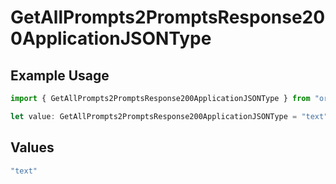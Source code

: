 # GetAllPrompts2PromptsResponse200ApplicationJSONType

## Example Usage

```typescript
import { GetAllPrompts2PromptsResponse200ApplicationJSONType } from "orq-poc-typescript-multi-env-version/models/operations";

let value: GetAllPrompts2PromptsResponse200ApplicationJSONType = "text";
```

## Values

```typescript
"text"
```